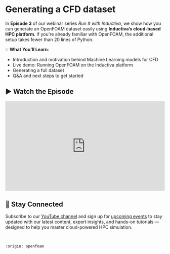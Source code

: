 # Generating a CFD dataset
In **Episode 3** of our webinar series *Run It with Inductiva*,  we show how you can generate an OpenFOAM dataset easily using **Inductiva’s cloud-based HPC platform**. If you're already familiar with OpenFOAM, the additional setup takes fewer than 20 lines of Python.

💡 **What You’ll Learn**:
- Introduction and motivation behind Machine Learning models for CFD
- Live demo: Running OpenFOAM on the Inductiva platform
- Generating a full dataset
- Q&A and next steps to get started

## ▶️ Watch the Episode
<div style="position: relative; padding-bottom: 56.25%; height: 0; overflow: hidden; max-width: 100%;">
  <iframe src="https://www.youtube.com/embed/Gh5lCkRy1Ts?si=A_IMMfU9LHB5Yw-m"
          title="YouTube video player"
          style="position: absolute; top: 0; left: 0; width: 100%; height: 100%; border: 0;"
          allow="accelerometer; autoplay; clipboard-write; encrypted-media; gyroscope; picture-in-picture; web-share"
          allowfullscreen
          referrerpolicy="strict-origin-when-cross-origin">
  </iframe>
</div>

## 📢 Stay Connected
Subscribe to our [YouTube channel](https://www.youtube.com/@inductivaresearchlabs4204) and sign up for [upcoming events]() to stay updated with our latest content, expert insights, and hands-on tutorials — designed to help you master cloud-powered HPC simulation.

<br>

```{banner}
:origin: openfoam
```